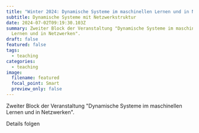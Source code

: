 ```yaml
---
title: "Winter 2024: Dynamische Systeme im maschinellen Lernen und in Netzwerken"
subtitle: Dynamische Systeme mit Netzwerkstruktur
date: 2024-07-02T09:19:30.103Z
summary: Zweiter Block der Veranstaltung "Dynamische Systeme im maschinellen
  Lernen und in Netzwerken".
draft: false
featured: false
tags:
  - teaching
categories:
  - teaching
image:
  filename: featured
  focal_point: Smart
  preview_only: false
---
```

Zweiter Block der Veranstaltung "Dynamische Systeme im maschinellen Lernen und in Netzwerken".



Details folgen